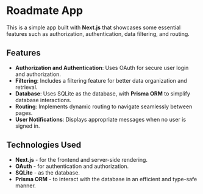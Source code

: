 # Roadmate App

This is a simple app built with **Next.js** that showcases some essential features such as authorization, authentication, data filtering, and routing.

## Features

- **Authorization and Authentication**: Uses OAuth for secure user login and authorization.
- **Filtering**: Includes a filtering feature for better data organization and retrieval.
- **Database**: Uses SQLite as the database, with **Prisma ORM** to simplify database interactions.
- **Routing**: Implements dynamic routing to navigate seamlessly between pages.
- **User Notifications**: Displays appropriate messages when no user is signed in.

## Technologies Used

- **Next.js** - for the frontend and server-side rendering.
- **OAuth** - for authentication and authorization.
- **SQLite** - as the database.
- **Prisma ORM** - to interact with the database in an efficient and type-safe manner.
